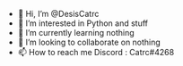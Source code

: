 - 👋 Hi, I’m @DesisCatrc
- 👀 I’m interested in Python and stuff
- 🌱 I’m currently learning nothing
- 💞️ I’m looking to collaborate on nothing
- 📫 How to reach me Discord : Catrc#4268
<!---
DesisCatrc/DesisCatrc is a ✨ special ✨ repository because its `README.md` (this file) appears on your GitHub profile.
You can click the Preview link to take a look at your changes.
--->

